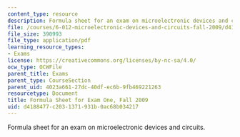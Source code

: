```yaml
---
content_type: resource
description: Formula sheet for an exam on microelectronic devices and circuits.
file: /courses/6-012-microelectronic-devices-and-circuits-fall-2009/d4188477c2031371931b0ac68b034217_MIT6_012F09_exam1_formula.pdf
file_size: 390993
file_type: application/pdf
learning_resource_types:
- Exams
license: https://creativecommons.org/licenses/by-nc-sa/4.0/
ocw_type: OCWFile
parent_title: Exams
parent_type: CourseSection
parent_uid: 4023a661-27dc-40df-ec6b-9fb469221263
resourcetype: Document
title: Formula Sheet for Exam One, Fall 2009
uid: d4188477-c203-1371-931b-0ac68b034217
---
```

Formula sheet for an exam on microelectronic devices and circuits.